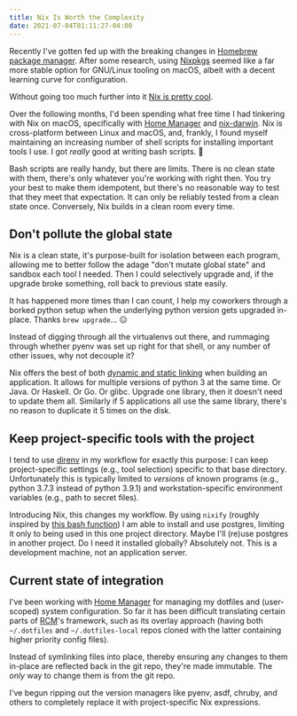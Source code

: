```yaml
---
title: Nix Is Worth the Complexity
date: 2021-07-04T01:11:27-04:00
---
```


Recently I've gotten fed up with the breaking changes in [Homebrew package manager](https://brew.sh/). After some research, using [Nixpkgs][nix] seemed like a far more stable option for GNU/Linux tooling on macOS, albeit with a decent learning curve for configuration.

Without going too much further into it [Nix is pretty cool][nix-how-it-works].

[nix]: https://nixos.org/
[nix-how-it-works]: https://nixos.org/guides/how-nix-works.html

Over the following months, I'd been spending what free time I had tinkering with Nix on macOS, specifically with [Home Manager][home-manager] and [nix-darwin][nix-darwin]. Nix is cross-platform between Linux and macOS, and, frankly, I found myself maintaining an increasing number of shell scripts for installing important tools I use. I got _really_ good at writing bash scripts. :rofl:

Bash scripts are really handy, but there are limits. There is no clean state with them, there's only whatever you're working with right then. You try your best to make them idempotent, but there's no reasonable way to test that they meet that expectation. It can only be reliably tested from a clean state once. Conversely, Nix builds in a clean room every time.

[nix-darwin]: https://daiderd.com/nix-darwin/

## Don't pollute the global state

Nix is a clean state, it's purpose-built for isolation between each program, allowing me to better follow the adage "don't mutate global state" and sandbox each tool I needed. Then I could selectively upgrade and, if the upgrade broke something, roll back to previous state easily.

It has happened more times than I can count, I help my coworkers through a borked python setup when the underlying python version gets upgraded in-place. Thanks `brew upgrade`... :expressionless:

Instead of digging through all the virtualenvs out there, and rummaging through whether pyenv was set up right for that shell, or any number of other issues, why not decouple it?

Nix offers the best of both [dynamic and static linking][static-vs-dynamic-link] when building an application. It allows for multiple versions of python 3 at the same time. Or Java. Or Haskell. Or Go. Or glibc. Upgrade one library, then it doesn't need to update them all. Similarly if 5 applications all use the same library, there's no reason to duplicate it 5 times on the disk.

[static-vs-dynamic-link]: https://www.geeksforgeeks.org/static-and-dynamic-linking-in-operating-systems/

## Keep project-specific tools with the project

I tend to use [direnv][direnv] in my workflow for exactly this purpose: I can keep project-specific settings (e.g., tool selection) specific to that base directory. Unfortunately this is typically limited to _versions_ of known programs (e.g., python 3.7.3 instead of python 3.9.1) and workstation-specific environment variables (e.g., path to secret files).

Introducing Nix, this changes my workflow. By using `nixify` (roughly inspired by [this bash function][nixify-script]) I am able to install and use postgres, limiting it only to being used in this one project directory. Maybe I'll (re)use postgres in another project. Do I need it installed globally? Absolutely not. This is a development machine, not an application server.

[direnv]: https://direnv.net/
[nixify-script]: https://github.com/ejpcmac/config/blob/bc9ee4e7363e4e0ca97f4addbdd9370b83048d3c/zsh/direnv.zsh#L33-L138

## Current state of integration

I've been working with [Home Manager][home-manager] for managing my dotfiles and (user-scoped) system configuration. So far it has been difficult translating certain parts of [RCM][rcm]'s framework, such as its overlay approach (having both `~/.dotfiles` and `~/.dotfiles-local` repos cloned with the latter containing higher priority config files).

Instead of symlinking files into place, thereby ensuring any changes to them in-place are reflected back in the git repo, they're made immutable. The _only_ way to change them is from the git repo.

I've begun ripping out the version managers like pyenv, asdf, chruby, and others to completely replace it with project-specific Nix expressions.

[home-manager]: https://github.com/nix-community/home-manager
[rcm]: https://github.com/thoughtbot/rcm
